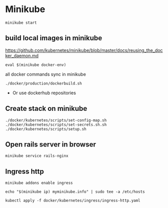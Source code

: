 # Minikube

```
minikube start
```

## build local images in minikube

https://github.com/kubernetes/minikube/blob/master/docs/reusing_the_docker_daemon.md

```
eval $(minikube docker-env)
```

all docker commands sync in minikube

```
./docker/production/dockerbuild.sh
```

- Or use dockerhub repositories

## Create stack on minikube

```
./docker/kubernetes/scripts/set-config-map.sh
./docker/kubernetes/scripts/set-secrets.sh.sh
./docker/kubernetes/scripts/setup.sh
```

## Open rails server in browser

```
minikube service rails-nginx
```

## Ingress http

```
minikube addons enable ingress
```

```
echo "$(minikube ip) myminikube.info" | sudo tee -a /etc/hosts
```

```
kubectl apply -f docker/kubernetes/ingress/ingress-http.yaml
```
